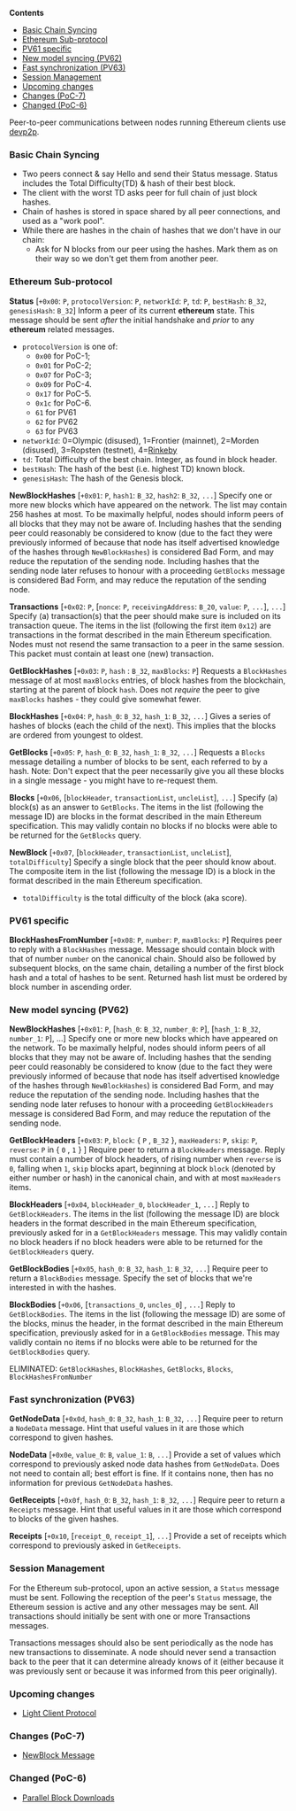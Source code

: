 <!-- START doctoc generated TOC please keep comment here to allow auto update -->
<!-- DON'T EDIT THIS SECTION, INSTEAD RE-RUN doctoc TO UPDATE -->
**Contents**

- [Basic Chain Syncing](#basic-chain-syncing)
- [Ethereum Sub-protocol](#ethereum-sub-protocol)
- [PV61 specific](#pv61-specific)
- [New model syncing (PV62)](#new-model-syncing-pv62)
- [Fast synchronization (PV63)](#fast-synchronization-pv63)
- [Session Management](#session-management)
- [Upcoming changes](#upcoming-changes)
- [Changes (PoC-7)](#changes-poc-7)
- [Changed (PoC-6)](#changed-poc-6)

<!-- END doctoc generated TOC please keep comment here to allow auto update -->

Peer-to-peer communications between nodes running Ethereum clients use [devp2p](https://github.com/ethereum/devp2p/tree/master/devp2p.md).

### Basic Chain Syncing
- Two peers connect & say Hello and send their Status message. Status includes the Total Difficulty(TD) & hash of their best block.
- The client with the worst TD asks peer for full chain of just block hashes.
- Chain of hashes is stored in space shared by all peer connections, and used as a "work pool".
- While there are hashes in the chain of hashes that we don't have in our chain:
  - Ask for N blocks from our peer using the hashes. Mark them as on their way so we don't get them from another peer.

### Ethereum Sub-protocol

**Status**
[`+0x00`: `P`, `protocolVersion`: `P`, `networkId`: `P`, `td`: `P`, `bestHash`: `B_32`, `genesisHash`: `B_32`] Inform a peer of its current **ethereum** state. This message should be sent _after_ the initial handshake and _prior_ to any **ethereum** related messages.
* `protocolVersion` is one of:
    * `0x00` for PoC-1;
    * `0x01` for PoC-2;
    * `0x07` for PoC-3;
    * `0x09` for PoC-4.
    * `0x17` for PoC-5.
    * `0x1c` for PoC-6.
    * `61` for PV61
    * `62` for PV62
    * `63` for PV63
* `networkId`: 0=Olympic (disused), 1=Frontier (mainnet), 2=Morden (disused), 3=Ropsten (testnet), 4=[Rinkeby](https://www.rinkeby.io/)
* `td`: Total Difficulty of the best chain. Integer, as found in block header.
* `bestHash`: The hash of the best (i.e. highest TD) known block.
* `genesisHash`: The hash of the Genesis block.

**NewBlockHashes**
[`+0x01`: `P`, `hash1`: `B_32`, `hash2`: `B_32`, `...`] Specify one or more new blocks which have appeared on the network. The list may contain 256 hashes at most. To be maximally helpful, nodes should inform peers of all blocks that they may not be aware of. Including hashes that the sending peer could reasonably be considered to know (due to the fact they were previously informed of because that node has itself advertised knowledge of the hashes through `NewBlockHashes`) is considered Bad Form, and may reduce the reputation of the sending node. Including hashes that the sending node later refuses to honour with a proceeding `GetBlocks` message is considered Bad Form, and may reduce the reputation of the sending node.

**Transactions**
[`+0x02`: `P`, [`nonce`: `P`, `receivingAddress`: `B_20`, `value`: `P`, `...`], `...`] Specify (a) transaction(s) that the peer should make sure is included on its transaction queue. The items in the list (following the first item `0x12`) are transactions in the format described in the main Ethereum specification. Nodes must not resend the same transaction to a peer in the same session. This packet must contain at least one (new) transaction.

**GetBlockHashes**
[`+0x03`: `P`, `hash` : `B_32`, `maxBlocks`: `P`] Requests a `BlockHashes` message of at most `maxBlocks` entries, of block hashes from the blockchain, starting at the parent of block `hash`. Does not _require_ the peer to give `maxBlocks` hashes - they could give somewhat fewer.

**BlockHashes**
[`+0x04`: `P`, `hash_0`: `B_32`, `hash_1`: `B_32`, `...`] Gives a series of hashes of blocks (each the child of the next). This implies that the blocks are ordered from youngest to oldest.

**GetBlocks**
[`+0x05`: `P`, `hash_0`: `B_32`, `hash_1`: `B_32`, `...`] Requests a `Blocks` message detailing a number of blocks to be sent, each referred to by a hash. Note: Don't expect that the peer necessarily give you all these blocks in a single message - you might have to re-request them.

**Blocks**
[`+0x06`, [`blockHeader`, `transactionList`, `uncleList`], `...`] Specify (a) block(s) as an answer to `GetBlocks`. The items in the list (following the message ID) are blocks in the format described in the main Ethereum specification. This may validly contain no blocks if no blocks were able to be returned for the `GetBlocks` query.

**NewBlock**
[`+0x07`, [`blockHeader`, `transactionList`, `uncleList`], `totalDifficulty`] Specify a single block that the peer should know about. The composite item in the list (following the message ID) is a block in the format described in the main Ethereum specification.
- `totalDifficulty` is the total difficulty of the block (aka score).

### PV61 specific

**BlockHashesFromNumber**
[`+0x08`: `P`, `number`: `P`, `maxBlocks`: `P`]
Requires peer to reply with a `BlockHashes` message. Message should contain block with that of number `number` on the canonical chain. Should also be followed by subsequent blocks, on the same chain, detailing a number of the first block hash and a total of hashes to be sent. Returned hash list must be ordered by block number in ascending order.

### New model syncing (PV62)

**NewBlockHashes**
[`+0x01`: `P`, [`hash_0`: `B_32`, `number_0`: `P`], [`hash_1`: `B_32`, `number_1`: `P`], ...] Specify one or more new blocks which have appeared on the network. To be maximally helpful, nodes should inform peers of all blocks that they may not be aware of. Including hashes that the sending peer could reasonably be considered to know (due to the fact they were previously informed of because that node has itself advertised knowledge of the hashes through `NewBlockHashes`) is considered Bad Form, and may reduce the reputation of the sending node. Including hashes that the sending node later refuses to honour with a proceeding `GetBlockHeaders` message is considered Bad Form, and may reduce the reputation of the sending node.

**GetBlockHeaders**
[`+0x03`: `P`, `block`: { `P` , `B_32` }, `maxHeaders`: `P`, `skip`: `P`, `reverse`: `P` in { `0` , `1` } ] Require peer to return a `BlockHeaders` message. Reply must contain a number of block headers, of rising number when `reverse` is `0`, falling when `1`, `skip` blocks apart, beginning at block `block` (denoted by either number or hash) in the canonical chain, and with at most `maxHeaders` items.

**BlockHeaders**
[`+0x04`, `blockHeader_0`, `blockHeader_1`, `...`] Reply to `GetBlockHeaders`. The items in the list (following the message ID) are block headers in the format described in the main Ethereum specification, previously asked for in a `GetBlockHeaders` message. This may validly contain no block headers if no block headers were able to be returned for the `GetBlockHeaders` query.

**GetBlockBodies**
[`+0x05`, `hash_0`: `B_32`, `hash_1`: `B_32`, `...`] Require peer to return a `BlockBodies` message. Specify the set of blocks that we're interested in with the hashes.

**BlockBodies**
[`+0x06`, [`transactions_0`, `uncles_0`] , `...`] Reply to `GetBlockBodies`. The items in the list (following the message ID) are some of the blocks, minus the header, in the format described in the main Ethereum specification, previously asked for in a `GetBlockBodies` message. This may validly contain no items if no blocks were able to be returned for the `GetBlockBodies` query.

ELIMINATED: `GetBlockHashes`, `BlockHashes`, `GetBlocks`, `Blocks`, `BlockHashesFromNumber`

### Fast synchronization (PV63)

**GetNodeData**
[`+0x0d`, `hash_0`: `B_32`, `hash_1`: `B_32`, `...`] Require peer to return a `NodeData` message. Hint that useful values in it are those which correspond to given hashes.

**NodeData**
[`+0x0e`, `value_0`: `B`, `value_1`: `B`, `...`] Provide a set of values which correspond to previously asked node data hashes from `GetNodeData`. Does not need to contain all; best effort is fine. If it contains none, then has no information for previous `GetNodeData` hashes.

**GetReceipts**
[`+0x0f`, `hash_0`: `B_32`, `hash_1`: `B_32`, `...`] Require peer to return a `Receipts` message. Hint that useful values in it are those which correspond to blocks of the given hashes.

**Receipts**
[`+0x10`, [`receipt_0`, `receipt_1`], `...`] Provide a set of receipts which correspond to previously asked in `GetReceipts`.

### Session Management

For the Ethereum sub-protocol, upon an active session, a `Status` message must be sent. Following the reception of the peer's `Status` message, the Ethereum session is active and any other messages may be sent. All transactions should initially be sent with one or more Transactions messages.

Transactions messages should also be sent periodically as the node has new transactions to disseminate. A node should never send a transaction back to the peer that it can determine already knows of it (either because it was previously sent or because it was informed from this peer originally).

### Upcoming changes
- [Light Client Protocol](https://github.com/ethereum/wiki/wiki/Light-client-protocol)

### Changes (PoC-7)
- [NewBlock Message](https://github.com/ethereum/wiki/wiki/NewBlock-Message)

### Changed (PoC-6)
- [Parallel Block Downloads](https://github.com/ethereum/wiki/wiki/Parallel-Block-Downloads)